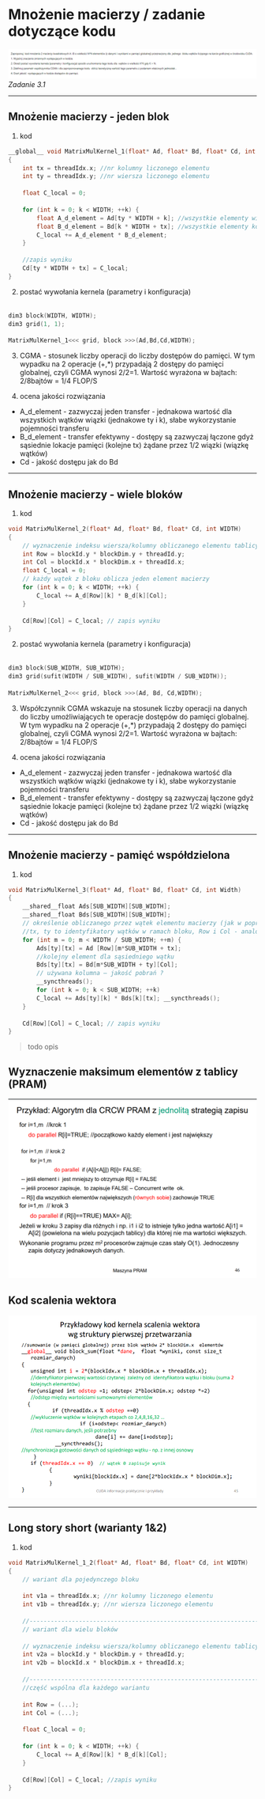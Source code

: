 # Mnożenie macierzy / zadanie dotyczące kodu

![zad3.1](./img_zad/zad3/zad3.1.png) \
*Zadanie 3.1*

---

## Mnożenie macierzy - jeden blok

1) kod
```cpp
__global__ void MatrixMulKernel_1(float* Ad, float* Bd, float* Cd, int WIDTH)
{ 
    int tx = threadIdx.x; //nr kolumny liczonego elementu 
    int ty = threadIdx.y; //nr wiersza liczonego elementu

    float C_local = 0; 

    for (int k = 0; k < WIDTH; ++k) {
        float A_d_element = Ad[ty * WIDTH + k]; //wszystkie elementy wiersza po kolei
        float B_d_element = Bd[k * WIDTH + tx]; //wszystkie elementy kolumny po kolei
        C_local += A_d_element * B_d_element; 
    }

    //zapis wyniku
    Cd[ty * WIDTH + tx] = C_local; 
}
```

2) postać wywołania kernela (parametry i konfiguracja)
```cpp

dim3 block(WIDTH, WIDTH);
dim3 grid(1, 1);

MatrixMulKernel_1<<< grid, block >>>(Ad,Bd,Cd,WIDTH); 

```

3) CGMA - stosunek liczby operacji do liczby dostępów do pamięci. W tym wypadku na 2 operacje (+,*) przypadają 2 dostępy do pamięci globalnej, czyli CGMA wynosi 2/2=1. Wartość wyrażona w bajtach: 2/8bajtów = 1/4 FLOP/S

4) ocena jakości rozwiązania
* A_d_element - zazwyczaj jeden transfer - jednakowa wartość dla wszystkich wątków wiązki (jednakowe ty i k), słabe wykorzystanie pojemności transferu
* B_d_element - transfer efektywny - dostępy są zazwyczaj łączone gdyż sąsiednie lokacje pamięci (kolejne tx) żądane przez 1/2 wiązki (wiązkę wątków)
* Cd - jakość dostępu jak do Bd

---

## Mnożenie macierzy - wiele bloków

1) kod
```cpp
void MatrixMulKernel_2(float* Ad, float* Bd, float* Cd, int WIDTH)
{
    // wyznaczenie indeksu wiersza/kolumny obliczanego elementu tablicy Cd
    int Row = blockId.y * blockDim.y + threadId.y; 
    int Col = blockId.x * blockDim.x + threadId.x; 
    float C_local = 0;
    // każdy wątek z bloku oblicza jeden element macierzy 
    for (int k = 0; k < WIDTH; ++k) {
        C_local += A_d[Row][k] * B_d[k][Col]; 
    }
    
    Cd[Row][Col] = C_local; // zapis wyniku 
} 
```

2) postać wywołania kernela (parametry i konfiguracja)
```cpp

dim3 block(SUB_WIDTH, SUB_WIDTH); 
dim3 grid(sufit(WIDTH / SUB_WIDTH), sufit(WIDTH / SUB_WIDTH));

MatrixMulKernel_2<<< grid, block >>>(Ad, Bd, Cd,WIDTH); 

```

3)  Współczynnik CGMA wskazuje na stosunek liczby operacji na danych do liczby umożliwiających te operacje dostępów do pamięci globalnej. W tym wypadku na 2 operacje (+,*) przypadają 2 dostępy do pamięci globalnej, czyli CGMA wynosi 2/2=1. Wartość wyrażona w bajtach: 2/8bajtów = 1/4 FLOP/S

4) ocena jakości rozwiązania
* A_d_element - zazwyczaj jeden transfer - jednakowa wartość dla wszystkich wątków wiązki (jednakowe ty i k), słabe wykorzystanie pojemności transferu
* B_d_element - transfer efektywny - dostępy są zazwyczaj łączone gdyż sąsiednie lokacje pamięci (kolejne tx) żądane przez 1/2 wiązki (wiązkę wątków)
* Cd - jakość dostępu jak do Bd

---

## Mnożenie macierzy - pamięć współdzielona

1) kod
```cpp
void MatrixMulKernel_3(float* Ad, float* Bd, float* Cd, int Width) 
{
    __shared__float Ads[SUB_WIDTH][SUB_WIDTH];
    __shared__float Bds[SUB_WIDTH][SUB_WIDTH];
    // określenie obliczanego przez wątek elementu macierzy (jak w poprzednim kodzie)
    //tx, ty to identyfikatory wątków w ramach bloku, Row i Col - analogicznie 
    for (int m = 0; m < WIDTH / SUB_WIDTH; ++m) { 
        Ads[ty][tx] = Ad [Row][m*SUB_WIDTH + tx]; 
        //kolejny element dla sąsiedniego wątku
        Bds[ty][tx] = Bd[m*SUB_WIDTH + ty][Col]; 
        // używana kolumna – jakość pobrań ?
        __syncthreads(); 
        for (int k = 0; k < SUB_WIDTH; ++k) 
        C_local += Ads[ty][k] * Bds[k][tx]; __syncthreads(); 
    }

    Cd[Row][Col] = C_local; // zapis wyniku 
}
```
> todo opis

## Wyznaczenie maksimum elementów z tablicy (PRAM)
![](img_zad\zad3\zad3_pram.png)

## Kod scalenia wektora
![](img_zad\zad3\zad3_scalanie.png)


---

## Long story short (warianty 1&2) 

1) kod
```cpp
void MatrixMulKernel_1_2(float* Ad, float* Bd, float* Cd, int WIDTH)
{ 
    // wariant dla pojedynczego bloku

    int v1a = threadIdx.x; //nr kolumny liczonego elementu 
    int v1b = threadIdx.y; //nr wiersza liczonego elementu

    //-----------------------------------------------------------------
    // wariant dla wielu bloków

    // wyznaczenie indeksu wiersza/kolumny obliczanego elementu tablicy Cd
    int v2a = blockId.y * blockDim.y + threadId.y; 
    int v2b = blockId.x * blockDim.x + threadId.x; 

    //-----------------------------------------------------------------
    //część wspólna dla każdego wariantu

    int Row = (...);
    int Col = (...);

    float C_local = 0; 

    for (int k = 0; k < WIDTH; ++k) {
        C_local += A_d[Row][k] * B_d[k][Col]; 
    }

    Cd[Row][Col] = C_local; //zapis wyniku
}
```
